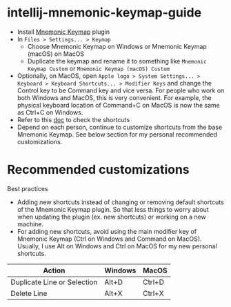 # intellij-mnemonic-keymap-guide

* Install [Mnemonic Keymap](https://plugins.jetbrains.com/plugin/19094-mnemonic-keymap) plugin
* In `Files > Settings... > Keymap`
  * Choose Mnemonic Keymap on Windows or Mnemonic Keymap (macOS) on MacOS
  * Duplicate the keymap and rename it to something like `Mnemonic Keymap Custom` or `Mnemonic Keymap (macOS) Custom`
* Optionally, on MacOS, open `Apple logo > System Settings... > Keyboard > Keyboard Shortcuts... > Modifier Keys`
  and change the Control key to be Command key and vice versa.
  For people who work on both Windows and MacOS, this is very convenient.
  For example, the physical keyboard location of Command+C on MacOS is now the same as Ctrl+C on Windows.
* Refer to this [doc](https://github.com/dmimat/intellij-mnemonic-keymap) to check the shortcuts
* Depend on each person, continue to customize shortcuts from the base Mnemonic Keymap.
  See below section for my personal recommended customizations.

# Recommended customizations

Best practices
* Adding new shortcuts instead of changing or removing default shortcuts of the Mnemonic Keymap plugin.
  So that less things to worry about when updating the plugin (ex. new shortcuts) or working on a new machine.
* For adding new shortcuts, avoid using the main modifier key of Mnemonic Keymap (Ctrl on Windows and Command on MacOS).
  Usually, I use Alt on Windows and Ctrl on MacOS for my new personal shortcuts.

| Action                      | Windows | MacOS  |
| --------------------------- | ------- | ------ |
| Duplicate Line or Selection | Alt+D   | Ctrl+D |
| Delete Line                 | Alt+X   | Ctrl+X |
